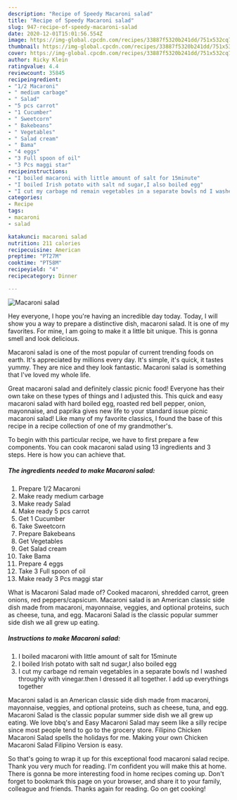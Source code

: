 ```yaml
---
description: "Recipe of Speedy Macaroni salad"
title: "Recipe of Speedy Macaroni salad"
slug: 947-recipe-of-speedy-macaroni-salad
date: 2020-12-01T15:01:56.554Z
image: https://img-global.cpcdn.com/recipes/33887f5320b241dd/751x532cq70/macaroni-salad-recipe-main-photo.jpg
thumbnail: https://img-global.cpcdn.com/recipes/33887f5320b241dd/751x532cq70/macaroni-salad-recipe-main-photo.jpg
cover: https://img-global.cpcdn.com/recipes/33887f5320b241dd/751x532cq70/macaroni-salad-recipe-main-photo.jpg
author: Ricky Klein
ratingvalue: 4.4
reviewcount: 35845
recipeingredient:
- "1/2 Macaroni"
- " medium carbage"
- " Salad"
- "5 pcs carrot"
- "1 Cucumber"
- " Sweetcorn"
- " Bakebeans"
- " Vegetables"
- " Salad cream"
- " Bama"
- "4 eggs"
- "3 Full spoon of oil"
- "3 Pcs maggi star"
recipeinstructions:
- "I boiled macaroni with little amount of salt for 15minute"
- "I boiled Irish potato with salt nd sugar,I also boiled egg"
- "I cut my carbage nd remain vegetables in a separate bowls nd I washed throughly with vinegar.then I dressed it all together. I add up everythings together"
categories:
- Recipe
tags:
- macaroni
- salad

katakunci: macaroni salad 
nutrition: 211 calories
recipecuisine: American
preptime: "PT27M"
cooktime: "PT58M"
recipeyield: "4"
recipecategory: Dinner

---
```



![Macaroni salad](https://img-global.cpcdn.com/recipes/33887f5320b241dd/751x532cq70/macaroni-salad-recipe-main-photo.jpg)

Hey everyone, I hope you're having an incredible day today. Today, I will show you a way to prepare a distinctive dish, macaroni salad. It is one of my favorites. For mine, I am going to make it a little bit unique. This is gonna smell and look delicious.

Macaroni salad is one of the most popular of current trending foods on earth. It's appreciated by millions every day. It's simple, it's quick, it tastes yummy. They are nice and they look fantastic. Macaroni salad is something that I've loved my whole life.

Great macaroni salad and definitely classic picnic food! Everyone has their own take on these types of things and I adjusted this. This quick and easy macaroni salad with hard boiled egg, roasted red bell pepper, onion, mayonnaise, and paprika gives new life to your standard issue picnic macaroni salad! Like many of my favorite classics, I found the base of this recipe in a recipe collection of one of my grandmother&#39;s.


To begin with this particular recipe, we have to first prepare a few components. You can cook macaroni salad using 13 ingredients and 3 steps. Here is how you can achieve that.

<!--inarticleads1-->

##### The ingredients needed to make Macaroni salad:

1. Prepare 1/2 Macaroni
1. Make ready  medium carbage
1. Make ready  Salad
1. Make ready 5 pcs carrot
1. Get 1 Cucumber
1. Take  Sweetcorn
1. Prepare  Bakebeans
1. Get  Vegetables
1. Get  Salad cream
1. Take  Bama
1. Prepare 4 eggs
1. Take 3 Full spoon of oil
1. Make ready 3 Pcs maggi star


What is Macaroni Salad made of? Cooked macaroni, shredded carrot, green onions, red peppers/capsicum. Macaroni salad is an American classic side dish made from macaroni, mayonnaise, veggies, and optional proteins, such as cheese, tuna, and egg. Macaroni Salad is the classic popular summer side dish we all grew up eating. 

<!--inarticleads2-->

##### Instructions to make Macaroni salad:

1. I boiled macaroni with little amount of salt for 15minute
1. I boiled Irish potato with salt nd sugar,I also boiled egg
1. I cut my carbage nd remain vegetables in a separate bowls nd I washed throughly with vinegar.then I dressed it all together. I add up everythings together


Macaroni salad is an American classic side dish made from macaroni, mayonnaise, veggies, and optional proteins, such as cheese, tuna, and egg. Macaroni Salad is the classic popular summer side dish we all grew up eating. We love bbq&#39;s and Easy Macaroni Salad may seem like a silly recipe since most people tend to go to the grocery store. Filipino Chicken Macaroni Salad spells the holidays for me. Making your own Chicken Macaroni Salad Filipino Version is easy. 

So that's going to wrap it up for this exceptional food macaroni salad recipe. Thank you very much for reading. I'm confident you will make this at home. There is gonna be more interesting food in home recipes coming up. Don't forget to bookmark this page on your browser, and share it to your family, colleague and friends. Thanks again for reading. Go on get cooking!
